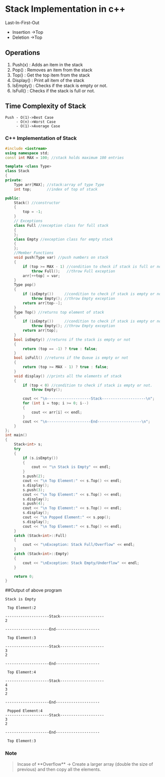 # Stack Implementation in c++

Last-In-First-Out

- Insertion ->Top
- Deletion ->Top

## Operations

1. Push(x) : Adds an item in the stack
2. Pop() : Removes an item from the stack
3. Top() : Get the top item from the stack
4. Display() : Print all item of the stack
5. IsEmpty() : Checks if the stack is empty or not.
6. IsFull() : Checks if the stack is full or not.

## Time Complexity of Stack

> <p>

    Push - O(1)->Best Case
         - O(n)->Worst Case
         - O(1)->Average Case

</p>

### C++ Implementation of Stack

```c++
#include <iostream>
using namespace std;
const int MAX = 100; //stack holds maximum 100 entries

template <class Type>
class Stack
{
private:
    Type arr[MAX]; //stack:array of type Type
    int top;       //index of top of stack

public:
    Stack() //constructor
    {
        top = -1;
    }
    // Exceptions
    class Full //exception class for full stack
    {
    };
    class Empty //exception class for empty stack
    {
    };
    //Member Functions
    void push(Type var) //push numbers on stack
    {
        if (top >= MAX - 1) //condition to check if stack is full or not.
            throw Full();   //throw Full exception
        arr[++top] = var;
    }
    Type pop()
    {
        if (isEmpty())     //condition to check if stack is empty or not.
            throw Empty(); //throw Empty exception
        return arr[top--];
    }
    Type Top() //returns top element of stack
    {
        if (isEmpty())     //condition to check if stack is empty or not.
            throw Empty(); //throw Empty exception
        return arr[top];
    }
    bool isEmpty() //returns if the stack is empty or not
    {
        return (top == -1) ? true : false;
    }
    bool isFull() //returns if the Queue is empty or not
    {
        return (top >= MAX - 1) ? true : false;
    }
    void display() //prints all the elements of stack
    {
        if (top < 0) //condition to check if stack is empty or not.
            throw Empty();

        cout << "\n--------------------Stack--------------------\n";
        for (int i = top; i >= 0; i--)
        {
            cout << arr[i] << endl;
        }
        cout << "\n--------------------End--------------------\n";
    }
};
int main()
{
    Stack<int> s;
    try
    {
        if (s.isEmpty())
        {
            cout << "\n Stack is Empty" << endl;
        }
        s.push(2);
        cout << "\n Top Element:" << s.Top() << endl;
        s.display();
        s.push(3);
        cout << "\n Top Element:" << s.Top() << endl;
        s.display();
        s.push(4);
        cout << "\n Top Element:" << s.Top() << endl;
        s.display();
        cout << "\n Popped Element:" << s.pop();
        s.display();
        cout << "\n Top Element:" << s.Top() << endl;
    }
    catch (Stack<int>::Full)
    {
        cout << "\nException: Stack Full/Overflow" << endl;
    }
    catch (Stack<int>::Empty)
    {
        cout << "\nException: Stack Empty/Underflow" << endl;
    }

    return 0;
}


```

##Output of above program

```
Stack is Empty

 Top Element:2

--------------------Stack--------------------
2

--------------------End--------------------

 Top Element:3

--------------------Stack--------------------
3
2

--------------------End--------------------

 Top Element:4

--------------------Stack--------------------
4
3
2

--------------------End--------------------

 Popped Element:4
--------------------Stack--------------------
3
2

--------------------End--------------------

 Top Element:3
```

### Note

> <p>
> Incase of **Overflow** -> Create a larger array (double the size of previous) and then copy all the elements.

</p>
